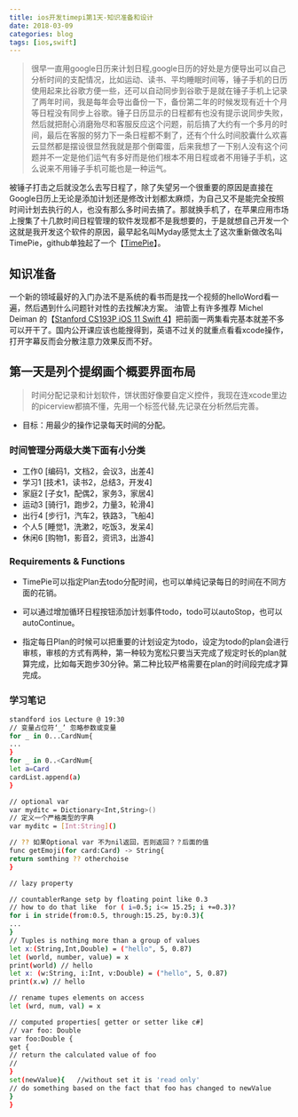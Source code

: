 ```yaml
---
title: ios开发timepi第1天-知识准备和设计
date: 2018-03-09
categories: blog
tags: [ios,swift]
---
```


> 很早一直用google日历来计划日程,google日历的好处是方便导出可以自己分析时间的支配情况，比如运动、读书、平均睡眠时间等，锤子手机的日历使用起来比谷歌方便一些，还可以自动同步到谷歌于是就在锤子手机上记录了两年时间，我是每年会导出备份一下，备份第二年的时候发现有近十个月等日程没有同步上谷歌。锤子日历显示的日程都有也没有提示说同步失败，然后就把耐心消磨殆尽和客服反应这个问题，前后搞了大约有一个多月的时间，最后在客服的努力下一条日程都不剩了，还有个什么时间胶囊什么欢喜云显然都是摆设很显然我就是那个倒霉蛋，后来我想了一下别人没有这个问题并不一定是他们运气有多好而是他们根本不用日程或者不用锤子手机，这么说来不用锤子手机可能也是一种运气。

被锤子打击之后就没怎么去写日程了，除了失望另一个很重要的原因是直接在Google日历上无论是添加计划还是修改计划都太麻烦，为自己又不是能完全按照时间计划去执行的人，也没有那么多时间去搞了。那就换手机了，在苹果应用市场上搜集了十几款时间日程管理的软件发现都不是我想要的，于是就想自己开发一个这就是我开发这个软件的原因，最早起名叫Myday感觉太土了这次重新做改名叫TimePie，github单独起了一个【[TimePie](https://github.com/bblu/timepie)】。

## 知识准备
一个新的领域最好的入门办法不是系统的看书而是找一个视频的helloWord看一遍，然后遇到什么问题针对性的去找解决方案。
油管上有许多推荐 Michel Deiman 的【[Stanford CS193P iOS 11 Swift 4](https://www.youtube.com/watch?v=71pyOB4TPRE&list=PLPA-ayBrweUzGFmkT_W65z64MoGnKRZMq)】把前面一两集看完基本就差不多可以开干了。国内公开课应该也能搜得到，英语不过关的就重点看看xcode操作，打开字幕反而会分散注意力效果反而不好。

## 第一天是列个提纲画个概要界面布局
> 时间分配记录和计划软件，饼状图好像要自定义控件，我现在连xcode里边的picerview都搞不懂，先用一个标签代替,先记录在分析然后完善。

* 目标：用最少的操作记录每天时间的分配。
 
### 时间管理分两级大类下面有小分类
- 工作0 [编码1，文档2，会议3，出差4]
- 学习1 [技术1，读书2，总结3，开发4]
- 家庭2 [子女1，配偶2，家务3，家居4]
- 运动3 [骑行1，跑步2，力量3，轮滑4]
- 出行4 [步行1，汽车2，铁路3，飞船4]
- 个人5 [睡觉1，洗漱2，吃饭3，发呆4]
- 休闲6 [购物1，影音2，资讯3，出游4]

### Requirements & Functions
- TimePie可以指定Plan去todo分配时间，也可以单纯记录每日的时间在不同方面的花销。

- 可以通过增加循环日程按钮添加计划事件todo，todo可以autoStop，也可以autoContinue。

- 指定每日Plan的时候可以把重要的计划设定为todo，设定为todo的plan会进行审核，审核的方式有两种，第一种较为宽松只要当天完成了规定时长的plan就算完成，比如每天跑步30分钟。第二种比较严格需要在plan的时间段完成才算完成。

### 学习笔记
``` bash
standford ios Lecture @ 19:30
// 变量占位符‘_’ 忽略参数或变量
for _ in 0...CardNum{
...
}
for _ in 0..<CardNum{
let a=Card
cardList.append(a)
}

// optional var 
var myditc = Dictionary<Int,String>()
// 定义一个严格类型的字典
var myditc = [Int:String]()

// ?? 如果Optional var 不为nil返回，否则返回？？后面的值
func getEmoji(for card:Card) -> String{
return somthing ?? otherchoise
}

// lazy property

// countablerRange setp by floating point like 0.3
// how to do that like  for ( i=0.5; i<= 15.25; i +=0.3)?
for i in stride(from:0.5, through:15.25, by:0.3){
...
}
// Tuples is nothing more than a group of values
let x:(String,Int,Double) = ("hello", 5, 0.87)
let (world, number, value) = x
print(world) // hello
let x: (w:String, i:Int, v:Double) = ("hello", 5, 0.87)
print(x.w) // hello

// rename tupes elements on access
let (wrd, num, val) = x

// computed properties[ getter or setter like c#]
// var foo: Double
var foo:Double {
get {
// return the calculated value of foo
// 
}
set(newValue){   //without set it is 'read only'
// do something based on the fact that foo has changed to newValue
}
}
``` 